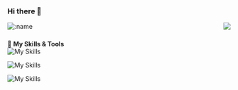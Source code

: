 ### Hi there 👋
<a href="#">
  <img align="right" src="https://github-readme-stats.vercel.app/api?username=mole828&show_icons=true" />
</a>  

![:name](https://count.getloli.com/get/@:mole828)  

### 
🌟 **My Skills & Tools**  
![My Skills](https://skillicons.dev/icons?i=py,go,rust)

![My Skills](https://skillicons.dev/icons?i=linux,git,github)

![My Skills](https://skillicons.dev/icons?i=mongo,postgresql)